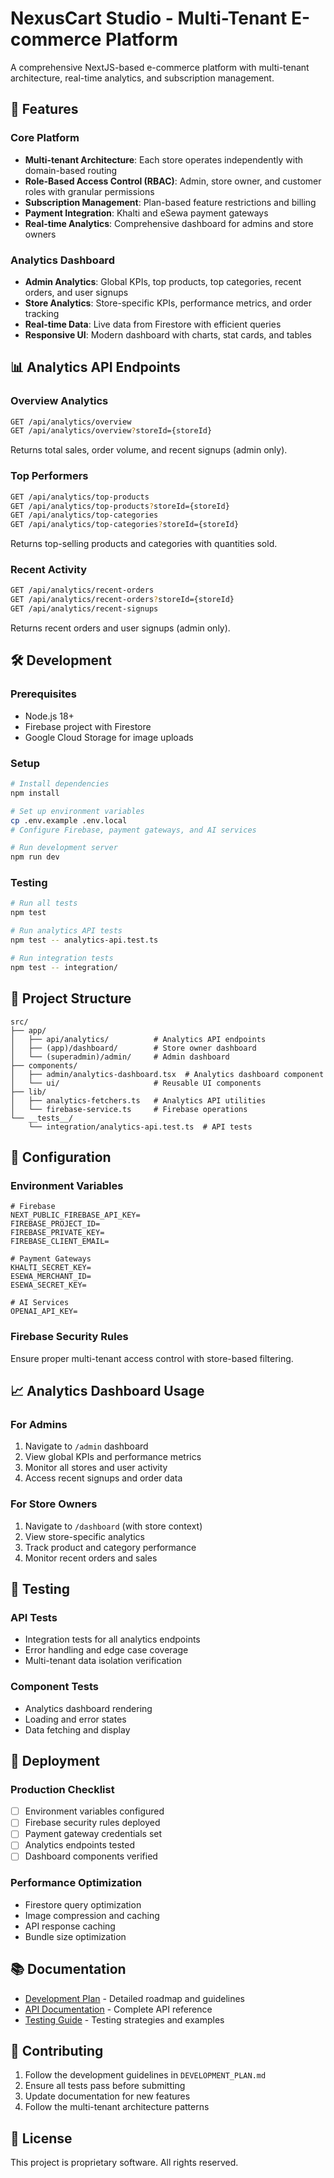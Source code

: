 # NexusCart Studio - Multi-Tenant E-commerce Platform

A comprehensive NextJS-based e-commerce platform with multi-tenant architecture, real-time analytics, and subscription management.

## 🚀 Features

### Core Platform
- **Multi-tenant Architecture**: Each store operates independently with domain-based routing
- **Role-Based Access Control (RBAC)**: Admin, store owner, and customer roles with granular permissions
- **Subscription Management**: Plan-based feature restrictions and billing
- **Payment Integration**: Khalti and eSewa payment gateways
- **Real-time Analytics**: Comprehensive dashboard for admins and store owners

### Analytics Dashboard
- **Admin Analytics**: Global KPIs, top products, top categories, recent orders, and user signups
- **Store Analytics**: Store-specific KPIs, performance metrics, and order tracking
- **Real-time Data**: Live data from Firestore with efficient queries
- **Responsive UI**: Modern dashboard with charts, stat cards, and tables

## 📊 Analytics API Endpoints

### Overview Analytics
```bash
GET /api/analytics/overview
GET /api/analytics/overview?storeId={storeId}
```
Returns total sales, order volume, and recent signups (admin only).

### Top Performers
```bash
GET /api/analytics/top-products
GET /api/analytics/top-products?storeId={storeId}
GET /api/analytics/top-categories
GET /api/analytics/top-categories?storeId={storeId}
```
Returns top-selling products and categories with quantities sold.

### Recent Activity
```bash
GET /api/analytics/recent-orders
GET /api/analytics/recent-orders?storeId={storeId}
GET /api/analytics/recent-signups
```
Returns recent orders and user signups (admin only).

## 🛠️ Development

### Prerequisites
- Node.js 18+
- Firebase project with Firestore
- Google Cloud Storage for image uploads

### Setup
```bash
# Install dependencies
npm install

# Set up environment variables
cp .env.example .env.local
# Configure Firebase, payment gateways, and AI services

# Run development server
npm run dev
```

### Testing
```bash
# Run all tests
npm test

# Run analytics API tests
npm test -- analytics-api.test.ts

# Run integration tests
npm test -- integration/
```

## 📁 Project Structure

```
src/
├── app/
│   ├── api/analytics/          # Analytics API endpoints
│   ├── (app)/dashboard/        # Store owner dashboard
│   └── (superadmin)/admin/     # Admin dashboard
├── components/
│   ├── admin/analytics-dashboard.tsx  # Analytics dashboard component
│   └── ui/                     # Reusable UI components
├── lib/
│   ├── analytics-fetchers.ts   # Analytics API utilities
│   └── firebase-service.ts     # Firebase operations
└── __tests__/
    └── integration/analytics-api.test.ts  # API tests
```

## 🔧 Configuration

### Environment Variables
```env
# Firebase
NEXT_PUBLIC_FIREBASE_API_KEY=
FIREBASE_PROJECT_ID=
FIREBASE_PRIVATE_KEY=
FIREBASE_CLIENT_EMAIL=

# Payment Gateways
KHALTI_SECRET_KEY=
ESEWA_MERCHANT_ID=
ESEWA_SECRET_KEY=

# AI Services
OPENAI_API_KEY=
```

### Firebase Security Rules
Ensure proper multi-tenant access control with store-based filtering.

## 📈 Analytics Dashboard Usage

### For Admins
1. Navigate to `/admin` dashboard
2. View global KPIs and performance metrics
3. Monitor all stores and user activity
4. Access recent signups and order data

### For Store Owners
1. Navigate to `/dashboard` (with store context)
2. View store-specific analytics
3. Track product and category performance
4. Monitor recent orders and sales

## 🧪 Testing

### API Tests
- Integration tests for all analytics endpoints
- Error handling and edge case coverage
- Multi-tenant data isolation verification

### Component Tests
- Analytics dashboard rendering
- Loading and error states
- Data fetching and display

## 🚀 Deployment

### Production Checklist
- [ ] Environment variables configured
- [ ] Firebase security rules deployed
- [ ] Payment gateway credentials set
- [ ] Analytics endpoints tested
- [ ] Dashboard components verified

### Performance Optimization
- Firestore query optimization
- Image compression and caching
- API response caching
- Bundle size optimization

## 📚 Documentation

- [Development Plan](./DEVELOPMENT_PLAN.md) - Detailed roadmap and guidelines
- [API Documentation](./docs/api.md) - Complete API reference
- [Testing Guide](./docs/testing.md) - Testing strategies and examples

## 🤝 Contributing

1. Follow the development guidelines in `DEVELOPMENT_PLAN.md`
2. Ensure all tests pass before submitting
3. Update documentation for new features
4. Follow the multi-tenant architecture patterns

## 📄 License

This project is proprietary software. All rights reserved.
